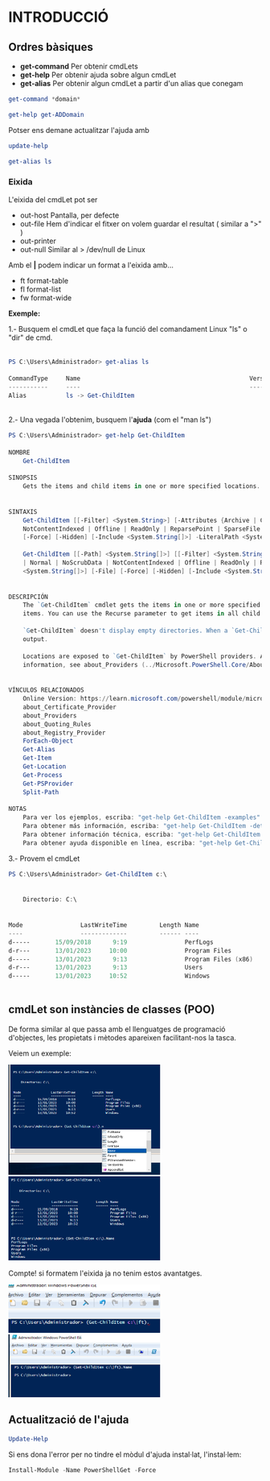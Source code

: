 # INTRODUCCIÓ 
## Ordres bàsiques
* **get-command** Per obtenir cmdLets
* **get-help** Per obtenir ajuda sobre algun cmdLet
* **get-alias** Per obtenir algun cmdLet a partir d'un alias que conegam
  
```powershell
get-command *domain*
```
```powershell
get-help get-ADDomain
```
Potser ens demane actualitzar l'ajuda amb 
```powershell
update-help
```
```powershell
get-alias ls
```
### Eixida
L'eixida del cmdLet pot ser
  * out-host      Pantalla, per defecte
  * out-file      Hem d'indicar el fitxer on volem guardar el resultat ( similar a ">" )
  * out-printer
  * out-null      Similar al > /dev/null de Linux
 

Amb el **|** podem indicar un format a l'eixida amb...
  * ft  format-table
  * fl  format-list
  * fw  format-wide

**Exemple:**

1.- Busquem el cmdLet que faça la funció del comandament Linux "ls" o "dir" de cmd.
  ```powershell

PS C:\Users\Administrador> get-alias ls

CommandType     Name                                               Version    Source                                                                                     
-----------     ----                                               -------    ------                                                                                     
Alias           ls -> Get-ChildItem                                                                                                                                   
        
```
2.- Una vegada l'obtenim, busquem l'**ajuda** (com el "man ls")

```powershell
PS C:\Users\Administrador> get-help Get-ChildItem

NOMBRE
    Get-ChildItem
    
SINOPSIS
    Gets the items and child items in one or more specified locations.
    
    
SINTAXIS
    Get-ChildItem [[-Filter] <System.String>] [-Attributes {Archive | Compressed | Device | Directory | Encrypted | Hidden | IntegrityStream | Normal | NoScrubData | 
    NotContentIndexed | Offline | ReadOnly | ReparsePoint | SparseFile | System | Temporary}] [-Depth <System.UInt32>] [-Directory] [-Exclude <System.String[]>] [-File] 
    [-Force] [-Hidden] [-Include <System.String[]>] -LiteralPath <System.String[]> [-Name] [-ReadOnly] [-Recurse] [-System] [-UseTransaction] [<CommonParameters>]
    
    Get-ChildItem [[-Path] <System.String[]>] [[-Filter] <System.String>] [-Attributes {Archive | Compressed | Device | Directory | Encrypted | Hidden | IntegrityStream 
    | Normal | NoScrubData | NotContentIndexed | Offline | ReadOnly | ReparsePoint | SparseFile | System | Temporary}] [-Depth <System.UInt32>] [-Directory] [-Exclude 
    <System.String[]>] [-File] [-Force] [-Hidden] [-Include <System.String[]>] [-Name] [-ReadOnly] [-Recurse] [-System] [-UseTransaction] [<CommonParameters>]
    
    
DESCRIPCIÓN
    The `Get-ChildItem` cmdlet gets the items in one or more specified locations. If the item is a container, it gets the items inside the container, known as child 
    items. You can use the Recurse parameter to get items in all child containers and use the Depth parameter to limit the number of levels to recurse.
    
    `Get-ChildItem` doesn't display empty directories. When a `Get-ChildItem` command includes the Depth or Recurse parameters, empty directories aren't included in the 
    output.
    
    Locations are exposed to `Get-ChildItem` by PowerShell providers. A location can be a file system directory, registry hive, or a certificate store. For more 
    information, see about_Providers (../Microsoft.PowerShell.Core/About/about_Providers.md).
    

VÍNCULOS RELACIONADOS
    Online Version: https://learn.microsoft.com/powershell/module/microsoft.powershell.management/get-childitem?view=powershell-5.1&WT.mc_id=ps-gethelp
    about_Certificate_Provider 
    about_Providers 
    about_Quoting_Rules 
    about_Registry_Provider 
    ForEach-Object 
    Get-Alias 
    Get-Item 
    Get-Location 
    Get-Process 
    Get-PSProvider 
    Split-Path 

NOTAS
    Para ver los ejemplos, escriba: "get-help Get-ChildItem -examples".
    Para obtener más información, escriba: "get-help Get-ChildItem -detailed".
    Para obtener información técnica, escriba: "get-help Get-ChildItem -full".
    Para obtener ayuda disponible en línea, escriba: "get-help Get-ChildItem -online"
```
3.- Provem el cmdLet
```powershell
PS C:\Users\Administrador> Get-ChildItem c:\


    Directorio: C:\


Mode                LastWriteTime         Length Name                                                                                                                    
----                -------------         ------ ----                                                                                                                    
d-----       15/09/2018      9:19                PerfLogs                                                                                                                
d-r---       13/01/2023     10:00                Program Files                                                                                                           
d-----       13/01/2023      9:13                Program Files (x86)                                                                                                     
d-r---       13/01/2023      9:13                Users                                                                                                                   
d-----       13/01/2023     10:52                Windows  
 
```
## cmdLet son instàncies de classes (POO)
De forma similar al que passa amb el llenguatges de programació d'objectes, les propietats i mètodes apareixen facilitant-nos la tasca.
 
Veiem un exemple:

<img width=60% src="../png/cmdLet1.png" />

<img width=60% src="../png/cmdLet2.png" />


Compte! si formatem l'eixida ja no tenim estos avantatges.

<img width=60% src="../png/cmdLet3.png" />

<img width=60% src="../png/cmdLet4.png" />


## Actualització de l'ajuda

```powershell
Update-Help
```

Si ens dona l'error per no tindre el mòdul d'ajuda instal·lat, l'instal·lem:
```powershell
Install-Module -Name PowerShellGet -Force
```


